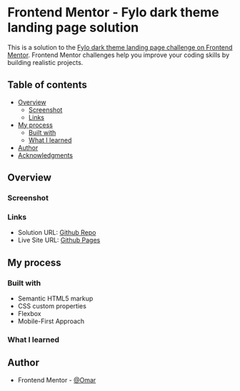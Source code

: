 # Frontend Mentor - Fylo dark theme landing page solution

This is a solution to the [Fylo dark theme landing page challenge on Frontend Mentor](https://www.frontendmentor.io/challenges/fylo-dark-theme-landing-page-5ca5f2d21e82137ec91a50fd). Frontend Mentor challenges help you improve your coding skills by building realistic projects.

## Table of contents

- [Overview](#overview)
  - [Screenshot](#screenshot)
  - [Links](#links)
- [My process](#my-process)
  - [Built with](#built-with)
  - [What I learned](#what-i-learned)
- [Author](#author)
- [Acknowledgments](#acknowledgments)

## Overview

### Screenshot

<!-- ![Desktop View](./screenshot/screenshot_1.png)
![Mobile View](./screenshot/screenshot_2.png)
![Mobile View with menu](./screenshot/screenshot_3.png) -->

### Links

- Solution URL: [Github Repo](https://github.com/to-my-learning-path/fylo-landing-page)
- Live Site URL: [Github Pages](https://to-my-learning-path.github.io/fylo-landing-page)

## My process

### Built with

- Semantic HTML5 markup
- CSS custom properties
- Flexbox
- Mobile-First Approach

### What I learned

## Author

- Frontend Mentor - [@Omar](https://www.frontendmentor.io/profile/to-my-learning-path)
